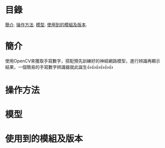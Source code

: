 # 目錄
[簡介](#簡介).
[操作方法](#操作方法).
[模型](#模型).
[使用到的模組及版本](#使用到的模組及版本).
# 簡介
使用OpenCV來獲取手寫數字，搭配預先訓練好的神經網路模型，進行辨識再顯示結果，一個簡易的手寫數字辨識器就此誕生:+1::thumbsup::+1::thumbsup::+1::thumbsup:
# 操作方法

# 模型

# 使用到的模組及版本
